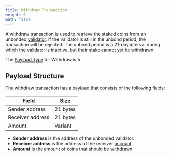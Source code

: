 ```yaml
---
title: Withdraw Transaction
weight: 6
math: false
---
```


A withdraw transaction is used to retrieve the staked coins from an unbonded
[validator](/protocol/blockchain/validator/).
If the validator is still in the unbond period, the transaction will be rejected.
The unbond period is a 21-day interval during which the validator is inactive, but their stake cannot yet be withdrawn.

The [Payload Type](/protocol/transaction/format/#payload-type) for Withdraw is 5.

## Payload Structure

The withdraw transaction has a payload that consists of the following fields:

| Field            | Size     |
| ---------------- | -------- |
| Sender address   | 21 bytes |
| Receiver address | 21 bytes |
| Amount           | Variant  |

- **Sender address** is the address of the unbonded validator.
- **Receiver address** is the address of the receiver [account](/protocol/blockchain/account/).
- **Amount** is the amount of coins that should be withdrawn
